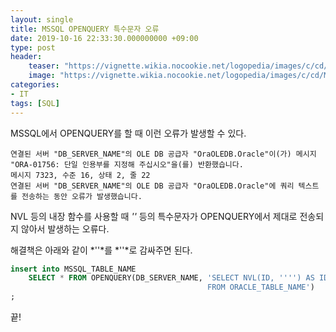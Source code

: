 ```yaml
---
layout: single
title: MSSQL OPENQUERY 특수문자 오류
date: 2019-10-16 22:33:30.000000000 +09:00
type: post
header:
    teaser: "https://vignette.wikia.nocookie.net/logopedia/images/c/cd/MicrosoftSQLServer.png/revision/latest?cb=20150614233628"
    image: "https://vignette.wikia.nocookie.net/logopedia/images/c/cd/MicrosoftSQLServer.png/revision/latest?cb=20150614233628"
categories:
- IT
tags: [SQL]
---
```


MSSQL에서 OPENQUERY를 할 때 이런 오류가 발생할 수 있다.

```
연결된 서버 "DB_SERVER_NAME"의 OLE DB 공급자 "OraOLEDB.Oracle"이(가) 메시지 "ORA-01756: 단일 인용부를 지정해 주십시오"을(를) 반환했습니다.
메시지 7323, 수준 16, 상태 2, 줄 22
연결된 서버 "DB_SERVER_NAME"의 OLE DB 공급자 "OraOLEDB.Oracle"에 쿼리 텍스트를 전송하는 동안 오류가 발생했습니다.
```

NVL 등의 내장 함수를 사용할 때 *''* 등의 특수문자가 OPENQUERY에서 제대로 전송되지 않아서 발생하는 오류다.

해결책은 아래와 같이 *''*를 *''*로 감싸주면 된다.

```SQL
insert into MSSQL_TABLE_NAME
	SELECT * FROM OPENQUERY(DB_SERVER_NAME, 'SELECT NVL(ID, '''') AS ID
											FROM ORACLE_TABLE_NAME')
;
```

끝!
